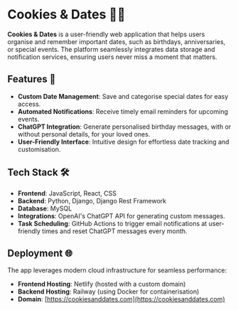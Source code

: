 # Cookies & Dates 🍪📅

**Cookies & Dates** is a user-friendly web application that helps users organise and remember important dates, such as birthdays, anniversaries, or special events. The platform seamlessly integrates data storage and notification services, ensuring users never miss a moment that matters.

## Features 🚀

- **Custom Date Management**: Save and categorise special dates for easy access.
- **Automated Notifications**: Receive timely email reminders for upcoming events.
- **ChatGPT Integration**: Generate personalised birthday messages, with or without personal details, for your loved ones.
- **User-Friendly Interface**: Intuitive design for effortless date tracking and customisation.

## Tech Stack 🛠️

- **Frontend**: JavaScript, React, CSS
- **Backend**: Python, Django, Django Rest Framework
- **Database**: MySQL
- **Integrations**: OpenAI's ChatGPT API for generating custom messages.
- **Task Scheduling**: GitHub Actions to trigger email notifications at user-friendly times and reset ChatGPT messages every month.

## Deployment 🌐

The app leverages modern cloud infrastructure for seamless performance:
- **Frontend Hosting**: Netlify (hosted with a custom domain)
- **Backend Hosting**: Railway (using Docker for containerisation)
- **Domain**: [https://cookiesanddates.com](https://cookiesanddates.com)